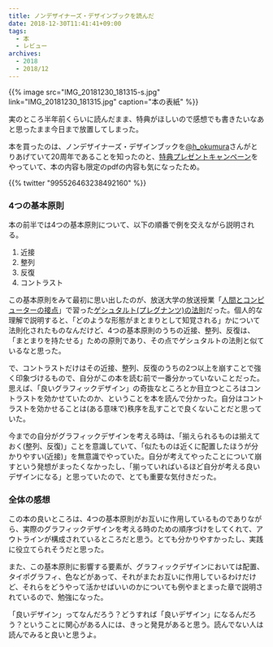 ```yaml
---
title: ノンデザイナーズ・デザインブックを読んだ
date: 2018-12-30T11:41:41+09:00
tags:
  - 本
  - レビュー
archives:
  - 2018
  - 2018/12
---
```


{{% image src="IMG_20181230_181315-s.jpg" link="IMG_20181230_181315.jpg" caption="本の表紙" %}}

実のところ半年前くらいに読んだまま、特典がほしいので感想でも書きたいなあと思ったまま今日まで放置してしまった。

本を買ったのは、ノンデザイナーズ・デザインブックを[@h_okumura](https://twitter.com/h_okumura)さんがとりあげていて20周年であることを知ったのと、[特典プレゼントキャンペーン](https://book.mynavi.jp/nddb/)をやっていて、本の内容も限定のpdfの内容も気になったため。

{{% twitter "995526463238492160" %}}

### 4つの基本原則

本の前半では4つの基本原則について、以下の順番で例を交えながら説明される。

1. 近接
2. 整列
3. 反復
4. コントラスト

この基本原則をみて最初に思い出したのが、放送大学の放送授業「[人間とコンピューターの接点](https://www.youtube.com/watch?v=DdG4iVzDhGg)」で習った[ゲシュタルト(プレグナンツ)の法則](https://ja.wikipedia.org/wiki/%E3%82%B2%E3%82%B7%E3%83%A5%E3%82%BF%E3%83%AB%E3%83%88%E5%BF%83%E7%90%86%E5%AD%A6#%E3%83%97%E3%83%AC%E3%82%B0%E3%83%8A%E3%83%B3%E3%83%84%E3%81%AE%E6%B3%95%E5%89%87)だった。個人的な理解で説明すると、「どのような形態がまとまりとして知覚される」かについて法則化されたものなんだけど、4つの基本原則のうちの近接、整列、反復は、「まとまりを持たせる」ための原則であり、その点でゲシュタルトの法則と似ているなと思った。

で、コントラストだけはその近接、整列、反復のうちの2つ以上を崩すことで強く印象づけるもので、自分がこの本を読む前で一番分かっていないことだった。思えば、「良いグラフィックデザイン」の奇抜なところとか目立つところはコントラストを効かせていたのか、ということを本を読んで分かった。自分はコントラストを効かせることは(ある意味で)秩序を乱すことで良くないことだと思っていた。

今までの自分がグラフィックデザインを考える時は、「揃えられるものは揃えておく(整列、反復)」ことを意識していて、「似たものは近くに配置したほうが分かりやすい(近接)」を無意識でやっていた。自分が考えてやったことについて崩すという発想がまったくなかったし、「揃っていればいるほど自分が考える良いデザインになる」と思っていたので、とても重要な気付きだった。

### 全体の感想

この本の良いところは、4つの基本原則がお互いに作用しているものでありながら、実際のグラフィックデザインを考える時のための順序づけをしてくれて、アウトラインが構成されているところだと思う。とても分かりやすかったし、実践に役立てられそうだと思った。

また、この基本原則に影響する要素が、グラフィックデザインにおいては配置、タイポグラフィ、色などがあって、それがまたお互いに作用しているわけだけど、それらをどうやって活かせばいいのかについても例やまとまった章で説明されているので、勉強になった。

「良いデザイン」ってなんだろう？どうすれば「良いデザイン」になるんだろう？ということに関心がある人には、きっと発見があると思う。読んでない人は読んでみると良いと思うよ。

